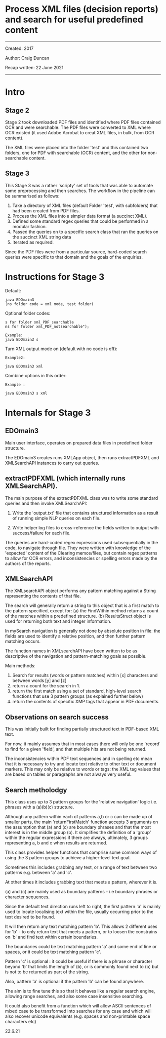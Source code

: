 # Process XML files (decision reports) and search for useful predefined content

---
Created: 2017

Author: Craig Duncan

Recap written: 22 June 2021

---

# Intro 

## Stage 2

Stage 2 took downloaded PDF files and identified where PDF files contained OCR and were searchable.
The PDF files were converted to XML where OCR existed (it used Adobe Acrobat to creat XML files, in bulk, from OCR content).  

The XML files were placed into the folder 'test' and this contained two folders, one for PDF with searchable (OCR) content, and the other for non-searchable content.

## Stage 3

This Stage 3 was a rather 'scripty' set of tools that was able to automate some preprocessing and then searches.  The workflow in the pipeline can be summarised as follows: 

1. Take a directory of XML files (default Folder 'test', with subfolders) that had been created from PDF files.
2. Process the XML files into a simpler data format (a succinct XML).
3. Defined some standard regex queries that could be performed in a modular fashion.
4. Passed the queries on to a specific search class that ran the queries on the succinct XML string data
5. Iterated as required. 

Since the PDF files were from a particular source, hard-coded search queries were specific to that domain and the goals of the enquiries.

# Instructions for Stage 3

Default:

```
java EDOmain3
(no folder code = xml mode, test folder)
```

Optional folder codes:

```
s for folder xml_PDF_searchable
ns for folder xml_PDF_notsearchable");

Example: 
java EDOmain3 s
```
  
Turn XML output mode on (default with no code is off):

```
Example2: 

java EDOmain3 xml 
```

Combine options in this order:

```
Example : 

java EDOmain3 s xml 
```

# Internals for Stage 3

## EDOmain3

Main user interface, operates on prepared data files in predefined folder structure.

The EDOmain3 creates runs XMLApp object, then runs extractPDFXML and XMLSearchAPI instances to carry out queries.

## extractPDFXML (which internally runs XMLSearchAPI).

The main purpose of the extractPDFXML class was to write some standard queries and then invoke XMLSearchAPI:

1. Write the 'output.txt' file that contains structured information as a result of running simple NLP queries on each file.

2. Write helper log files to cross-reference the fields written to output with success/failure for each file.

The queries are hard-coded regex expressions used subsequentially in the code, to navigate through file.  They were written with knowledge of the 'expected' content of the Clearing memos/files, but contain regex patterns to allow for OCR errors, and inconsistencies or spelling errors made by the authors of the reports.

## XMLSearchAPI

The XMLsearchAPI object performs any pattern matching against a String representing the contents of that file.

The search will generally return a string to this object that is a first match to the pattern specified, except for:
(a) the FindWithin method returns a count of the matches within a predefined structure.
(b) ResultsStruct object is used for returning both text and integer information.

In mySearch navigation is generally not done by absolute position in file: the fields are used to identify a relative position, and then further pattern matching occurs.

The function names in XMLsearchAPI have been written to be as descriptive of the navigation and pattern-matching goals as possible.

Main methods:
1.  Search for results (words or pattern matches) within [x] characters and between words [y] and [z]
2.  return a count for the search in 1.
3.  return the first match using a set of standard, high-level search functions that use 3 pattern groups (as explained further below)
4.  return the contents of specific XMP tags that appear in PDF documents.

## Observations on search success

This was initially built for finding partially structured text in PDF-based XML text.  

For now, it mainly assumes that in most cases there will only be one 'record' to find for a given 'field', and that multiple hits are not being returned.

The inconsistencies within PDF text sequences and in spelling etc mean that it is necessary to try and locate text relative to other text or document markers.
This may only be relative to words or tags: the XML tag values that are based on tables or paragraphs are not always very useful.

## Search metholodgy

This class uses up to 3 pattern groups for the 'relative navigation' logic i.e. phrases with a (a)(b)(c) structure.  

Although any pattern within each of patterns a,b or c can be made up of smaller parts, the main 'returnFirstMatch' function accepts 3 arguments on the assumption that (a) and (c) are boundary phrases and that the most interest is in the middle group (b).   It simplifies the definition of a 'group' within the regular expressions if there are always, ultimately, 3 groups representing a, b and c when results are returned.

This class provides helper functions that comprise some common ways of using the 3 pattern groups to achieve a higher-level text goal.

Sometimes this includes grabbing any text, or a range of text between two patterns e.g. between 'a' and 'c'.

At other times it includes grabbing text that meets a pattern, wherever it is.

(a) and (c) are mainly used as boundary patterns - i.e boundary phrases or character sequences.

Since the default text direction runs left to right, the first pattern 'a' is mainly used to locate localising text within the file, usually occurring prior to the text desired to be found.  

It will then return any text matching pattern 'b'.  This allows 2 different uses for 'b' - to only return text that meets a pattern, or to loosen the constrains on 'b' and find text within certain boundaries.

The boundaries could be text matching pattern 'a' and some end of line or spaces, or it could be text matching pattern 'c'.

Pattern 'c' is optional : it could be useful if there is a phrase or character beyond 'b' that limits the length of (b), or is commonly found next to (b) but is not to be returned as part of the string. 

Also, pattern 'a' is optional if the pattern 'b' can be found anywhere.  

The aim is to fine tune this so that it behaves like a regular search engine, allowing range searches, and also some case insensitive searching.

It could also benefit from a function which will allow ASCII sentences of mixed case to be transformed into searches for any case and which will also recover unicode equivalents (e.g. spaces and non-printable space characters etc)


22.6.21
